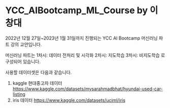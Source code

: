 # YCC_AIBootcamp_ML_Course by 이창대

2022년 12월 27일~2023년 1월 31일까지 진행되는
YCC AI Bootcamp 머신러닝 파트 강의 교안입니다.

머신러닝 파트는
1차시: 데이터 전처리 및 시각화
2차시: 지도학습
3차시: 비지도학습
로 구성되어 있습니다.

사용할 데이터셋은 다음과 같습니다.
1. kaggle 현대중고차 데이터
https://www.kaggle.com/datasets/mysarahmadbhat/hyundai-used-car-listing
2. iris 데이터
https://www.kaggle.com/datasets/uciml/iris
